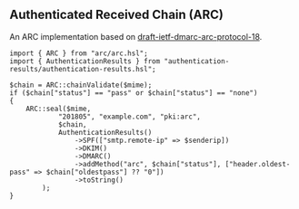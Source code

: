 ## Authenticated Received Chain (ARC) 
An ARC implementation based on [draft-ietf-dmarc-arc-protocol-18](https://tools.ietf.org/html/draft-ietf-dmarc-arc-protocol-18).

```
import { ARC } from "arc/arc.hsl";
import { AuthenticationResults } from "authentication-results/authentication-results.hsl";

$chain = ARC::chainValidate($mime);
if ($chain["status"] == "pass" or $chain["status"] == "none")
{
	ARC::seal($mime,
			"201805", "example.com", "pki:arc",
			$chain,
			AuthenticationResults()
				->SPF(["smtp.remote-ip" => $senderip])
				->DKIM()
				->DMARC()
				->addMethod("arc", $chain["status"], ["header.oldest-pass" => $chain["oldestpass"] ?? "0"])
				->toString()
		);
}
```
